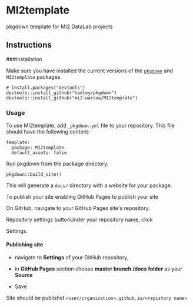 # MI2template
pkgdown template for MI2 DataLab projects

## Instructions

###Installation

Make sure you have installed the current versions of the [`pkgdown`](https://github.com/hadley/pkgdown) and `MI2template` packages. 

```
# install.packages("devtools")
devtools::install_github("hadley/pkgdown")
devtools::install_github("mi2-warsaw/MI2template")
```

### Usage

To use MI2template, add `_pkgdown.yml` file to your repository. 
This file should have the following content:

```
template:
  package: MI2template
  default_assets: false
```


Run pkgdown from the package directory:
```
pkgdown::build_site()
```
This will generate a `docs/` directory with a website for your package.


To publish your site enabling GitHub Pages to publish your site

On GitHub, navigate to your GitHub Pages site's repository.

Repository settings buttonUnder your repository name, click

Settings.

#### Publishing site 

- navigate to **Settings** of your GitHub repository,

- in **GitHub Pages** section choose **master branch /docs folder** as your **Source**

- Save

Site should be publishet `<user/organization>.github.io/<repistory name>`
